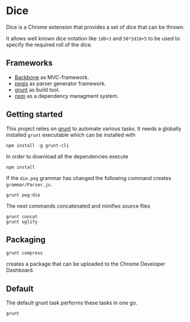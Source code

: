 Dice
====

Dice is a Chrome extension that provides a set of dice that can be thrown.

It allows well known dice notation like `1d6+3` and `50*2d10+5` to be
used to specify the required roll of the dice.

Frameworks
----------

* [Backbone][] as MVC-framework.
* [pegjs][] as parser generator framework.
* [grunt][] as build tool.
* [npm][] as a dependency managment system.

Getting started
---------------

This project relies on [grunt][] to automate various tasks. It needs a
globally installed `grunt` executable which can be installed with

```shell
npm install -g grunt-cli
```

In order to download all the dependencies execute

    npm install

If the `die.peg` grammar has changed the following command
creates `grammar/Parser.js`.

```shell
grunt peg:die
```

The next commands concatenated and minifies source files

```shell
grunt concat
grunt uglify
```

Packaging
---------

```shell
grunt compress
```

creates a package that can be uploaded to the Chrome Developer
Dashboard.

Default
-------

The default grunt task performs these tasks in one go.

```shell
grunt
```

[Backbone]: http://backbonejs.org/
[pegjs]: http://pegjs.majda.cz/
[grunt]: http://gruntjs.com/
[npm]: https://npmjs.org/